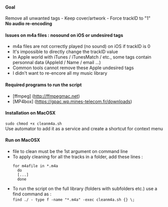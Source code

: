 #### Goal
Remove all unwanted tags - Keep cover/artwork - Force trackID to "1"<br>
**No audio re-encoding**

#### Issues on m4a files : nosound on iOS or undesired tags
- m4a files are not correctly played (no sound) on iOS if trackID is 0
- It's impossible to directly change the trackID value
- In Apple world with iTunes / iTunesMatch / etc., some tags contain personnal data (AppleId / Name / email ...)
- Common tools cannot remove these Apple undesired tags
- I didn't want to re-encore all my music library

#### Required programs to run the script
- [ffmpeg] (http://ffmpegmac.net)
- [MP4box] (https://gpac.wp.mines-telecom.fr/downloads)

#### Installation on MacOSX
` sudo chmod +x cleanm4a.sh `<br>
Use automator to add it as a service and create a shortcut for context menu

#### Run on MacOSX
- file to clean must be the 1st argument on command line
- To apply cleaning for all the tracks in a folder, add these lines :<br>
  ```
  for m4afile in *.m4a
    do 
    [...]
    done
  ```
- To run the script on the full library (folders with subfolders etc.) use a find command as :<br>
` find ./ - type f -name "*.m4a" -exec cleanm4a.sh {} \; ` 



